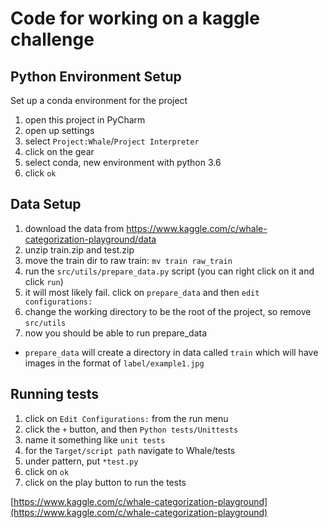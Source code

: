 # Code for working on a kaggle challenge

## Python Environment Setup

Set up a conda environment for the project
1. open this project in PyCharm
1. open up settings
1. select `Project:Whale`/`Project Interpreter`
1. click on the gear
1. select conda, new environment with python 3.6
1. click `ok`

## Data Setup
1. download the data from https://www.kaggle.com/c/whale-categorization-playground/data
1. unzip train.zip and test.zip
1. move the train dir to raw train: `mv train raw_train`
1. run the `src/utils/prepare_data.py` script (you can right click on it and click `run`)
1. it will most likely fail. click on `prepare_data` and then `edit configurations:`
1. change the working directory to be the root of the project, so remove `src/utils`
1. now you should be able to run prepare_data
  - `prepare_data` will create a directory in data called `train` which will have images in the format of `label/example1.jpg`

## Running tests
1. click on `Edit Configurations:` from the run menu
1. click the `+` button, and then `Python tests/Unittests`
1. name it something like `unit tests`
1. for the `Target/script path` navigate to Whale/tests
1. under pattern, put `*test.py`
1. click on `ok`
1. click on the play button to run the tests

[https://www.kaggle.com/c/whale-categorization-playground](https://www.kaggle.com/c/whale-categorization-playground)
